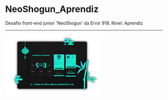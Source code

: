 # NeoShogun_Aprendiz
Desafio front-end junior 'NeoShogun' da Error 918. Nivel: Aprendiz

---
<img src="./---/M1.png" alt="01 - Página de perfil simples usando HTML e CSS" width="300">